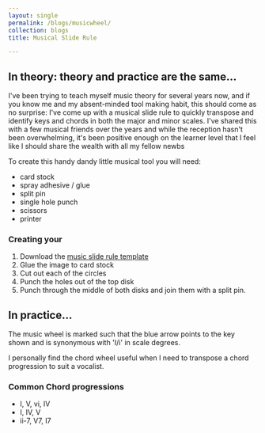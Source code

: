 ```yaml
---
layout: single
permalink: /blogs/musicwheel/
collection: blogs
title: Musical Slide Rule

---
```


## In theory: theory and practice are the same...

I've been trying to teach myself music theory for several years now, and if you know me and my absent-minded tool making habit, this should come as no surprise: I've come up with a musical slide rule to quickly transpose and identify keys and chords in both the major and minor scales. I've shared this with a few musical friends over the years and while the reception hasn't been overwhelming, it's been positive enough on the learner level that I feel like I should share the wealth with all my fellow newbs

To create this handy dandy little musical tool you will need:
  * card stock
  * spray adhesive / glue
  * split pin
  * single hole punch
  * scissors
  * printer
  
### Creating your 

1) Download the [music slide rule template](/assets/images/MusicSlideRule.pdf)
2) Glue the image to card stock
3) Cut out each of the circles
4) Punch the holes out of the top disk
5) Punch through the middle of both disks and join them with a split pin.

## In practice...

The music wheel is marked such that the blue arrow points to the key shown and is synonymous with 'I/i' in scale degrees.

I personally find the chord wheel useful when I need to transpose a chord progression to suit a vocalist.

### Common Chord progressions

  * I, V, vi, IV
  * I, IV, V
  * ii-7, V7, I7
